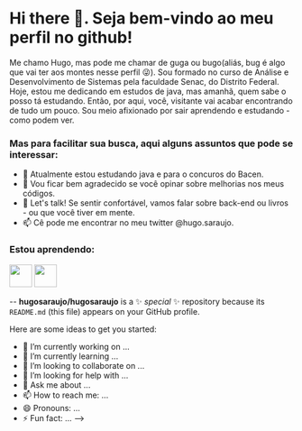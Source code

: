 # Hi there 👋. Seja bem-vindo ao meu perfil no github! 
Me chamo Hugo, mas pode me chamar de guga ou bugo(aliás, bug é algo que vai ter aos montes nesse perfil 😜).
Sou formado no curso de Análise e Desenvolvimento de Sistemas pela faculdade Senac, do Distrito Federal. Hoje, estou me dedicando em estudos de java, mas amanhã, quem sabe o posso tá estudando. Então, por aqui, você, visitante vai acabar encontrando de tudo um pouco. Sou meio afixionado por sair aprendendo e estudando - como podem ver. 

### Mas para facilitar sua busca, aqui alguns assuntos que pode se interessar: 
- 🌱 Atualmente estou estudando java e para o concuros do Bacen.
- 🤔 Vou ficar bem agradecido se você opinar sobre melhorias nos meus códigos.
- 💬 Let's talk! Se sentir confortável, vamos falar sobre back-end ou livros - ou que você tiver em mente.
- 📫 Cê pode me encontrar no meu twitter @hugo.saraujo. 

### Estou aprendendo:
<img src="https://cdn.jsdelivr.net/gh/devicons/devicon@latest/icons/java/java-original.svg" width="40" height="40"> 
<img src="https://cdn.jsdelivr.net/gh/devicons/devicon@latest/icons/javascript/javascript-original.svg" width="40" height="40">
          
 --
**hugosaraujo/hugosaraujo** is a ✨ _special_ ✨ repository because its `README.md` (this file) appears on your GitHub profile.

Here are some ideas to get you started:

- 🔭 I’m currently working on ...
- 🌱 I’m currently learning ...
- 👯 I’m looking to collaborate on ...
- 🤔 I’m looking for help with ...
- 💬 Ask me about ...
- 📫 How to reach me: ...
- 😄 Pronouns: ...
- ⚡ Fun fact: ...
-->
